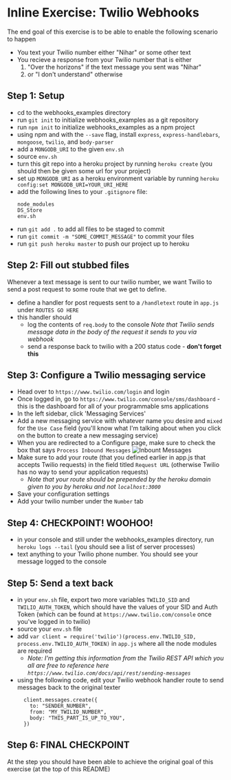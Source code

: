 # Inline Exercise: Twilio Webhooks

The end goal of this exercise is to be able to enable the following scenario to happen
- You text your Twilio number either "Nihar" or some other text
- You recieve a response from your Twilio number that is either 
  1. "Over the horizons" if the text message you sent was "Nihar" 
  1. or "I don't understand" otherwise

## Step 1: Setup
- cd to the webhooks_examples directory
- run `git init` to initialize webhooks_examples as a git repository
- run `npm init` to initialize webhooks_examples as a npm project
- using npm and with the `--save` flag, install `express`, `express-handlebars`, `mongoose`, `twilio`, and `body-parser`
- add a `MONGODB_URI` to the given `env.sh`
- source `env.sh`
- turn this git repo into a heroku project by running `heroku create` (you should then be given some url for your project)
- set up `MONGODB_URI` as a heroku environment variable by running `heroku config:set MONGODB_URI=YOUR_URI_HERE`
- add the following lines to your `.gitignore` file: 
  ```
  node_modules
  DS_Store
  env.sh
  ```
- run `git add .` to add all files to be staged to commit
- run `git commit -m "SOME_COMMIT_MESSAGE"` to commit your files
- run `git push heroku master` to push our project up to heroku

## Step 2: Fill out stubbed files
Whenever a text message is sent to our twilio number, we want Twilio to send a post request to some route that we get to define.
- define a handler for post requests sent to a `/handletext` route in `app.js` under `ROUTES GO HERE`
- this handler should 
  - log the contents of `req.body` to the console *Note that Twilio sends message data in the body of the request it sends to you via webhook*
  - send a response back to twilio with a 200 status code - **don't forget this**
  
## Step 3: Configure a Twilio messaging service
- Head over to `https://www.twilio.com/login` and login
- Once logged in, go to `https://www.twilio.com/console/sms/dashboard` - this is the dashboard for all of your programmable sms applications
- In the left sidebar, click 'Messaging Services'
- Add a new messaging service with whatever name you desire and `mixed` for the `Use Case` field (you'll know what I'm talking about when you click on the button to create a new messaging service)
- When you are redirected to a Configure page, make sure to check the box that says `Process Inbound Messages`
  ![Inbount Messages](https://snag.gy/IgYP0F.jpg)
- Make sure to add your route (that you defined earlier in app.js that accepts Twilio requests) in the field titled `Request URL` (otherwise Twilio has no way to send your application requests)
  - *Note that your route should be prepended by the heroku domain given to you by heroku and not `localhost:3000`*
- Save your configuration settings
- Add your twilio number under the `Number` tab

## Step 4: CHECKPOINT! WOOHOO!
- in your console and still under the webhooks_examples directory, run `heroku logs --tail` (you should see a list of server processes)
- text anything to your Twilio phone number. You should see your message logged to the console

## Step 5: Send a text back
- in your `env.sh` file, export two more variables `TWILIO_SID` and `TWILIO_AUTH_TOKEN`, which should have the values of your SID and Auth Token (which can be found at `https://www.twilio.com/console` once you've logged in to twilio)
- source your `env.sh` file
- add `var client = require('twilio')(process.env.TWILIO_SID, process.env.TWILIO_AUTH_TOKEN)` in `app.js` where all the node modules are required
  - *Note: I'm getting this information from the Twilio REST API which you all are free to reference here `https://www.twilio.com/docs/api/rest/sending-messages`*
- using the following code, edit your Twilio webhook handler route to send messages back to the original texter 
  ```
    client.messages.create({ 
      to: "SENDER_NUMBER", 
      from: "MY_TWILIO_NUMBER", 
      body: "THIS_PART_IS_UP_TO_YOU", 
    })
  ```
 ## Step 6: FINAL CHECKPOINT
 At the step you should have been able to achieve the original goal of this exercise (at the top of this README)
